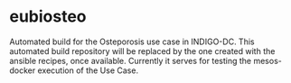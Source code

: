# eubiosteo

Automated build for the Osteporosis use case in INDIGO-DC. This automated build repository will be replaced by the one created with the ansible recipes, once available. Currently it serves for testing the mesos-docker execution of the Use Case. 
